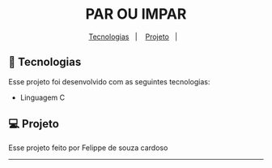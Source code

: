 <h1 align="center">  PAR OU IMPAR </h1>

<p align="center">
  <a href="#-tecnologias">Tecnologias</a>&nbsp;&nbsp;&nbsp;|&nbsp;&nbsp;&nbsp;
  <a href="#-projeto">Projeto</a>&nbsp;&nbsp;&nbsp;|&nbsp;&nbsp;&nbsp;
  



## 🚀 Tecnologias

Esse projeto foi desenvolvido com as seguintes tecnologias:

- Linguagem C

## 💻 Projeto

Esse projeto feito por Felippe de souza cardoso


---
